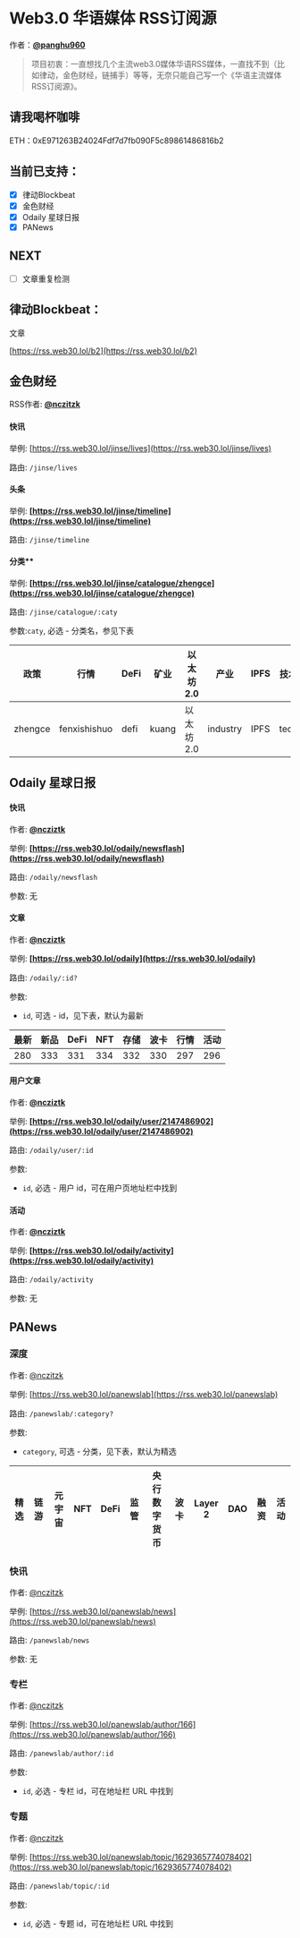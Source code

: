 # Web3.0 华语媒体 RSS订阅源
作者：**[@panghu960](https://twitter.com/panghu960)**

> 项目初衷：一直想找几个主流web3.0媒体华语RSS媒体，一直找不到（比如律动，金色财经，链捕手）等等，无奈只能自己写一个《华语主流媒体RSS订阅源》。


## 请我喝杯咖啡
ETH：0xE971263B24024Fdf7d7fb090F5c89861486816b2


## 当前已支持：
- [x] 律动Blockbeat
- [x] 金色财经
- [x] Odaily 星球日报
- [x] PANews

## NEXT
- [ ] 文章重复检测

## 律动Blockbeat：

文章

[https://rss.web30.lol/b2](https://rss.web30.lol/b2)

##  金色财经

RSS作者: **[@nczitzk](https://github.com/nczitzk)**

#### 快讯

举例: [https://rss.web30.lol/jinse/lives](https://rss.web30.lol/jinse/lives)

路由: `/jinse/lives`

#### 头条

举例: **[https://rss.web30.lol/jinse/timeline](https://rss.web30.lol/jinse/timeline)**

路由: `/jinse/timeline`

#### 分类**

举例: **[https://rss.web30.lol/jinse/catalogue/zhengce](https://rss.web30.lol/jinse/catalogue/zhengce)**

路由: `/jinse/catalogue/:caty`

参数:`caty`, 必选 - 分类名，参见下表

| 政策 | 行情 | DeFi | 矿业 | 以太坊 2.0 | 产业 | IPFS | 技术 | 百科 | 研报 |
| --- | --- | --- | --- | --- | --- | --- | --- | --- | --- |
| zhengce | fenxishishuo | defi | kuang | 以太坊 2.0 | industry | IPFS | tech | baike | capitalmarket |

## Odaily 星球日报

#### 快讯

作者: **[@ncziztk](https://github.com/ncziztk)**

举例: **[https://rss.web30.lol/odaily/newsflash](https://rss.web30.lol/odaily/newsflash)**

路由: `/odaily/newsflash`

参数: 无

#### 文章

作者: **[@ncziztk](https://github.com/ncziztk)**

举例: **[https://rss.web30.lol/odaily](https://rss.web30.lol/odaily)**

路由: `/odaily/:id?`

参数:

- `id`, 可选 - id，见下表，默认为最新

| 最新 | 新品 | DeFi | NFT | 存储 | 波卡 | 行情 | 活动 |
| --- | --- | --- | --- | --- | --- | --- | --- |
| 280 | 333 | 331 | 334 | 332 | 330 | 297 | 296 |

#### 用户文章

作者: **[@ncziztk](https://github.com/ncziztk)**

举例: **[https://rss.web30.lol/odaily/user/2147486902](https://rss.web30.lol/odaily/user/2147486902)**

路由: `/odaily/user/:id`

参数:

- `id`, 必选 - 用户 id，可在用户页地址栏中找到

#### 活动

作者: **[@ncziztk](https://github.com/ncziztk)**

举例: **[https://rss.web30.lol/odaily/activity](https://rss.web30.lol/odaily/activity)**

路由: `/odaily/activity`

参数: 无

## PANews

### 深度

作者: [@nczitzk](https://github.com/nczitzk)

举例: [https://rss.web30.lol/panewslab](https://rss.web30.lol/panewslab)

路由: `/panewslab/:category?`

参数:

- `category`, 可选 - 分类，见下表，默认为精选

| **精选** | **链游** | **元宇宙** | **NFT** | **DeFi** | **监管** | **央行数字货币** | **波卡** | **Layer 2** | **DAO** | **融资** | **活动** |
| ------ | ------ | ------- | ------- | -------- | ------ | ---------- | ------ | ----------- | ------- | ------ | ------ |

### 快讯

作者: [@nczitzk](https://github.com/nczitzk)

举例: [https://rss.web30.lol/panewslab/news](https://rss.web30.lol/panewslab/news)

路由: `/panewslab/news`

参数: 无

### 专栏

作者: [@nczitzk](https://github.com/nczitzk)

举例: [https://rss.web30.lol/panewslab/author/166](https://rss.web30.lol/panewslab/author/166)

路由: `/panewslab/author/:id`

参数:

- `id`, 必选 - 专栏 id，可在地址栏 URL 中找到

### 专题

作者: [@nczitzk](https://github.com/nczitzk)

举例: [https://rss.web30.lol/panewslab/topic/1629365774078402](https://rss.web30.lol/panewslab/topic/1629365774078402)

路由: `/panewslab/topic/:id`

参数:

- `id`, 必选 - 专题 id，可在地址栏 URL 中找到


